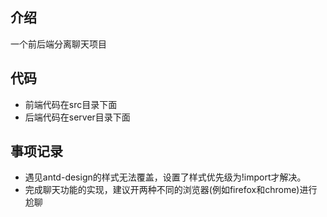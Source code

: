 ## 介绍
一个前后端分离聊天项目

## 代码
- 前端代码在src目录下面 
- 后端代码在server目录下面 

## 事项记录
- 遇见antd-design的样式无法覆盖，设置了样式优先级为!import才解决。
- 完成聊天功能的实现，建议开两种不同的浏览器(例如firefox和chrome)进行尬聊